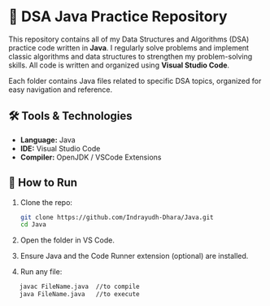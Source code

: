 # 🧠 DSA Java Practice Repository

This repository contains all of my Data Structures and Algorithms (DSA) practice code written in **Java**. I regularly solve problems and implement classic algorithms and data structures to strengthen my problem-solving skills. All code is written and organized using **Visual Studio Code**.

Each folder contains Java files related to specific DSA topics, organized for easy navigation and reference.

## 🛠️ Tools & Technologies

- **Language:** Java
- **IDE:** Visual Studio Code
- **Compiler:** OpenJDK / VSCode Extensions

## 🚀 How to Run

1. Clone the repo:
   ```bash
   git clone https://github.com/Indrayudh-Dhara/Java.git
   cd Java

2. Open the folder in VS Code.

3. Ensure Java and the Code Runner extension (optional) are installed.

4. Run any file:

```bash
   javac FileName.java  //to compile
   java FileName.java   //to execute
